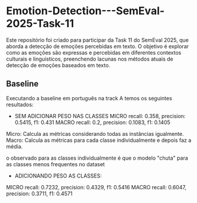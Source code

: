 # Emotion-Detection---SemEval-2025-Task-11
Este repositório foi criado para participar da Task 11 do SemEval 2025, que aborda a detecção de emoções percebidas em texto. O objetivo é explorar como as emoções são expressas e percebidas em diferentes contextos culturais e linguísticos, preenchendo lacunas nos métodos atuais de detecção de emoções baseados em texto.


## Baseline
Executando a baseline em português na track A temos os seguintes resultados:

- SEM ADICIONAR PESO NAS CLASSES
MICRO recall: 0.358, precision: 0.5415, f1: 0.431
MACRO recall: 0.2, precision: 0.1083, f1: 0.1405

Micro: Calcula as métricas considerando todas as instâncias igualmente.
Macro: Calcula as métricas para cada classe individualmente e depois faz a média.

o observado para as classes individualmente é que o modelo "chuta" para as classes menos frequentes no dataset

- ADICIONANDO PESO AS CLASSES:

MICRO recall: 0.7232, precision: 0.4329, f1: 0.5416
MACRO recall: 0.6047, precision: 0.3711, f1: 0.4571

